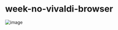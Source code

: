 # week-no-vivaldi-browser

![image](https://user-images.githubusercontent.com/101246871/221626385-91bca4e1-ac92-4fb3-bead-ff1364a72a43.png)
